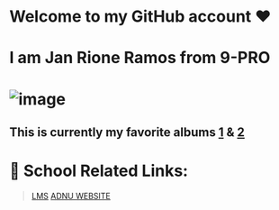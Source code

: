 # Welcome to **my GitHub account** ❤️
# I am Jan Rione Ramos from 9-PRO
# ![image](https://user-images.githubusercontent.com/118333491/202354093-f717b9dc-a39f-4aab-adc2-33b90538698f.png)
## This is currently my favorite albums [1](https://open.spotify.com/album/3lS1y25WAhcqJDATJK70Mq) & [2](https://open.spotify.com/album/7jaSNQUBJbvfbZHLNFrV7P)
# 📓 School Related Links:
> [LMS](https://jhsportal.adnu.edu.ph/)
> [ADNU WEBSITE](https://jhsos.adnu.edu.ph/)
